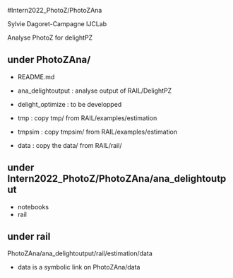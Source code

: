 #Intern2022_PhotoZ/PhotoZAna

Sylvie Dagoret-Campagne
IJCLab


Analyse PhotoZ for delightPZ 





## under PhotoZAna/

- README.md
- ana_delightoutput : analyse output of RAIL/DelightPZ  
- delight_optimize  : to be developped 
  
- tmp     :  copy tmp/ from RAIL/examples/estimation 
- tmpsim  :  copy tmpsim/ from RAIL/examples/estimation 
- data    :  copy the data/ from RAIL/rail/


## under Intern2022_PhotoZ/PhotoZAna/ana_delightoutput

- notebooks  
- rail

## under rail

PhotoZAna/ana_delightoutput/rail/estimation/data

- data is a symbolic link on PhotoZAna/data 

